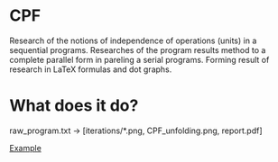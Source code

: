 # CPF
Research of the notions of independence of operations (units) in a sequential programs. 
Researches of the program results method to a complete parallel form in pareling a serial programs. 
Forming result of research in LaTeX formulas and dot graphs.

# What does it do?
raw_program.txt -> [iterations/*.png, CPF_unfolding.png, report.pdf]

[Example](src/main/resources)
